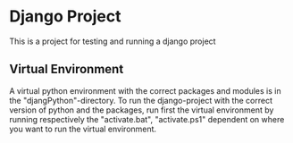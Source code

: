 # Django Project

This is a project for testing and running a django project

## Virtual Environment

A virtual python environment with the correct packages and modules is in the "djangPython"-directory. To run the django-project with the correct version of python and the packages, run first the virtual environment by running respectively the "activate.bat", "activate.ps1" dependent on where you want to run the virtual environment.